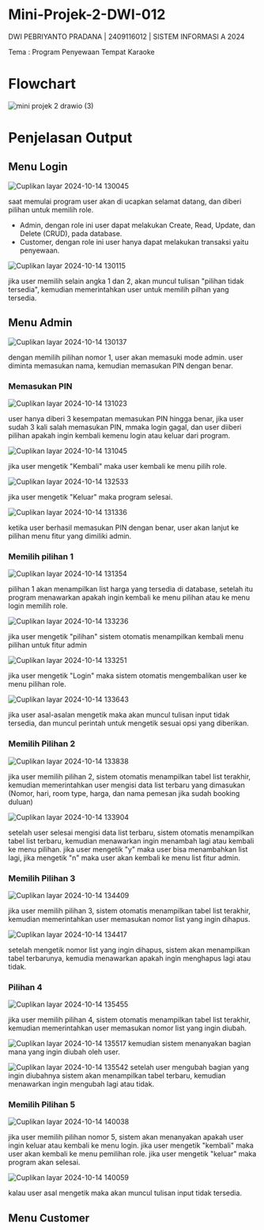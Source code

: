 # Mini-Projek-2-DWI-012
DWI PEBRIYANTO PRADANA | 2409116012 | SISTEM INFORMASI A 2024

Tema : Program Penyewaan Tempat Karaoke

# Flowchart
![mini projek 2 drawio (3)](https://github.com/user-attachments/assets/16fc4e57-4de5-46cd-9a1a-0e97b59f1d17)

# Penjelasan Output
## Menu Login
![Cuplikan layar 2024-10-14 130045](https://github.com/user-attachments/assets/cdb40433-5164-4535-b44e-07cb373e0d41)

saat memulai program user akan di ucapkan selamat datang, dan diberi pilihan untuk memilih role.
- Admin, dengan role ini user dapat melakukan Create, Read, Update, dan Delete (CRUD), pada database.
- Customer, dengan role ini user hanya dapat melakukan transaksi yaitu penyewaan.

![Cuplikan layar 2024-10-14 130115](https://github.com/user-attachments/assets/fc702bdc-1914-47a5-a5fe-9b59399c7983)

jika user memilih selain angka 1 dan 2, akan muncul tulisan "pilihan tidak tersedia", kemudian memerintahkan user untuk memilih pilhan yang tersedia.

## Menu Admin
![Cuplikan layar 2024-10-14 130137](https://github.com/user-attachments/assets/2e179774-59ce-433d-9b7c-b91d5ec4b7d2)


dengan memilih pilihan nomor 1, user akan memasuki mode admin. user diminta memasukan nama, kemudian memasukan PIN dengan benar.

### Memasukan PIN
![Cuplikan layar 2024-10-14 131023](https://github.com/user-attachments/assets/6eb53775-0746-4804-8484-f4da91559615)

user hanya diberi 3 kesempatan memasukan PIN hingga benar, jika user sudah 3 kali salah memasukan PIN, mmaka login gagal, dan user diiberi pilihan apakah ingin kembali kemenu login atau keluar dari program.

![Cuplikan layar 2024-10-14 131045](https://github.com/user-attachments/assets/adeff1fc-2402-457c-854e-8e3655051e76)

jika user mengetik "Kembali" maka user kembali ke menu pilih role.

![Cuplikan layar 2024-10-14 132533](https://github.com/user-attachments/assets/623a5431-ee7a-4407-9716-81763ec6587e)

jika user mengetik "Keluar" maka program selesai.

![Cuplikan layar 2024-10-14 131336](https://github.com/user-attachments/assets/2f5adb57-53e7-4357-b973-e4f62ad92865)

ketika user berhasil memasukan PIN dengan benar, user akan lanjut ke pilihan menu fitur yang dimiliki admin.

### Memilih pilihan 1
![Cuplikan layar 2024-10-14 131354](https://github.com/user-attachments/assets/ec462a37-a364-4a8f-a600-ac76038d80c4)

pilihan 1 akan menampilkan list harga yang tersedia di database, setelah itu program menawarkan apakah ingin kembali ke menu pilihan atau ke menu login memilih role.

![Cuplikan layar 2024-10-14 133236](https://github.com/user-attachments/assets/328ca0ec-4a55-4751-9468-3dc37bf4d6d5)

jika user mengetik "pilihan" sistem otomatis menampilkan kembali menu pilihan untuk fitur admin

![Cuplikan layar 2024-10-14 133251](https://github.com/user-attachments/assets/e6c46479-1c0d-46f8-83df-3c78630ba26e)

jika user mengetik "Login" maka sistem otomatis mengembalikan user ke menu pilihan role.

![Cuplikan layar 2024-10-14 133643](https://github.com/user-attachments/assets/a45b1647-a3d0-4e35-836f-a30c3c913392)

jika user asal-asalan mengetik maka akan muncul tulisan input tidak tersedia, dan muncul perintah untuk mengetik sesuai opsi yang diberikan.

### Memilih Pilihan 2
![Cuplikan layar 2024-10-14 133838](https://github.com/user-attachments/assets/d9ca29e9-7dcc-4da9-8619-3b8dca6bee65)

jika user memilih pilihan 2, sistem otomatis menampilkan tabel list terakhir, kemudian memerintahkan user mengisi data list terbaru yang dimasukan (Nomor, hari, room type, harga, dan nama pemesan jika sudah booking duluan)

![Cuplikan layar 2024-10-14 133904](https://github.com/user-attachments/assets/859ebeeb-2180-479f-9e90-354dbd0b6f86)

setelah user selesai mengisi data list terbaru, sistem otomatis menampilkan tabel list terbaru, kemudian menawarkan ingin menambah lagi atau kembali ke menu pilihan.
jika user mengetik "y" maka user bisa menambahkan list lagi, jika mengetik "n" maka user akan kembali ke menu list fitur admin.

### Memilih Pilihan 3
![Cuplikan layar 2024-10-14 134409](https://github.com/user-attachments/assets/bc9d3be5-ddad-495d-9213-de1d5af42ca5)

jika user memilih pilihan 3, sistem otomatis menampilkan tabel list terakhir, kemudian memerintahkan user memasukan nomor list yang ingin dihapus.

![Cuplikan layar 2024-10-14 134417](https://github.com/user-attachments/assets/ef14ba61-4db7-4bc1-bc05-16f92657bd61)

setelah mengetik nomor list yang ingin dihapus, sistem akan menampilkan tabel terbarunya, kemudia menawarkan apakah ingin menghapus lagi atau tidak.

### Pilihan 4
![Cuplikan layar 2024-10-14 135455](https://github.com/user-attachments/assets/05e87a56-826f-4050-96c7-e99d6a3e6aff)

jika user memilih pilihan 4, sistem otomatis menampilkan tabel list terakhir, kemudian memerintahkan user memasukan nomor list yang ingin diubah.

![Cuplikan layar 2024-10-14 135517](https://github.com/user-attachments/assets/83f1cdf7-ef16-4f8a-9aaf-64968b9c6433)
kemudian sistem menanyakan bagian mana yang ingin diubah oleh user.

![Cuplikan layar 2024-10-14 135542](https://github.com/user-attachments/assets/fc0c7ec5-26f8-47dc-9c32-e4a3ca9a51b2)
setelah user mengubah bagian yang ingin diubahnya sistem akan menampilkan tabel terbaru, kemudian menawarkan ingin mengubah lagi atau tidak.

### Memilih Pilihan 5
![Cuplikan layar 2024-10-14 140038](https://github.com/user-attachments/assets/d8562885-1e65-4b20-a06c-a207a9c572f3)

jika user memilih pilihan nomor 5, sistem akan menanyakan apakah user ingin keluar atau kembali ke menu login.
jika user mengetik "kembali" maka user akan kembali ke menu pemilihan role.
jika user mengetik "keluar" maka program akan selesai.

![Cuplikan layar 2024-10-14 140059](https://github.com/user-attachments/assets/c97cc19d-2b99-4b95-8ed3-0035602fe1ce)

kalau user asal mengetik maka akan muncul tulisan input tidak tersedia.

## Menu Customer
